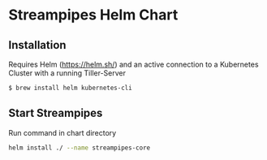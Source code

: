 # Streampipes Helm Chart

## Installation

Requires Helm (https://helm.sh/) and an active connection to a Kubernetes Cluster with a running Tiller-Server

```sh
$ brew install helm kubernetes-cli
```

## Start Streampipes

Run command in chart directory

```sh
helm install ./ --name streampipes-core
```